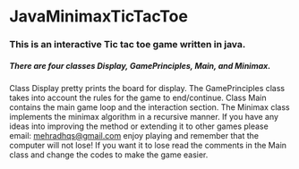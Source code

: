 # JavaMinimaxTicTacToe

### This is an interactive Tic tac toe game written in java. 

##### There are four classes Display, GamePrinciples, Main, and Minimax.
Class Display pretty prints the board for display. The GamePrinciples class takes into account the rules for the game to end/continue.
Class Main contains the main game loop and the interaction section. The Minimax class implements the minimax algorithm in a recursive manner. 
If you have any ideas into improving the method or extending it to other games please email: mehradhqs@gmail.com
enjoy playing and remember that the computer will not lose! If you want it to lose read the comments in the Main class and change the codes to make
the game easier.
